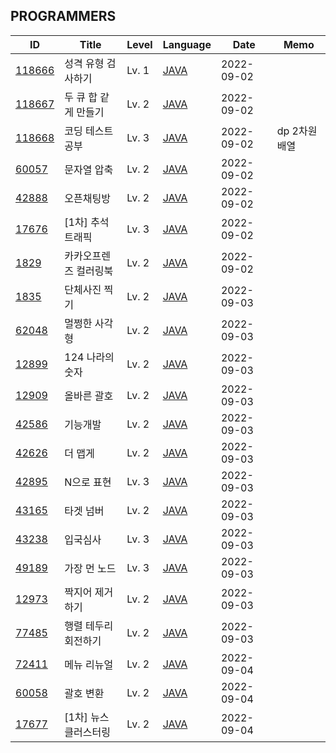 <body>
 <div id="programmers">
  <h2>PROGRAMMERS</h2>
  <table>
   <thead>
    <tr>
     <th>ID</th>
     <th>Title</th>
     <th>Level</th>
     <th>Language</th>
     <th>Date</th>
     <th>Memo</th>
    </tr>
   </thead>
   <tbody>
    <tr>
     <td id="id"><a href="https://school.programmers.co.kr/learn/courses/30/lessons/118666">118666</a></td>
     <td id="title">성격 유형 검사하기</td>
     <td id="level">Lv. 1</td>
     <td id="lang"><a href="src/main/java/problem/programmers/P_118666.java">JAVA</a></td>
     <td id="date" value="2022-09-02T09:34:45.707408">2022-09-02</td>
     <td id="memo"></td>
    </tr>
    <tr>
     <td id="id"><a href="https://school.programmers.co.kr/learn/courses/30/lessons/118667">118667</a></td>
     <td id="title">두 큐 합 같게 만들기</td>
     <td id="level">Lv. 2</td>
     <td id="lang"><a href="src/main/java/problem/programmers/P_118667.java">JAVA</a></td>
     <td id="date" value="2022-09-02T10:29:30.104947">2022-09-02</td>
     <td id="memo"></td>
    </tr>
    <tr>
     <td id="id"><a href="https://school.programmers.co.kr/learn/courses/30/lessons/118668">118668</a></td>
     <td id="title">코딩 테스트 공부</td>
     <td id="level">Lv. 3</td>
     <td id="lang"><a href="src/main/java/problem/programmers/P_118668.java">JAVA</a></td>
     <td id="date" value="2022-09-02T11:21:55.279793">2022-09-02</td>
     <td id="memo">dp 2차원 배열</td>
    </tr>
    <tr>
     <td id="id"><a href="https://school.programmers.co.kr/learn/courses/30/lessons/60057">60057</a></td>
     <td id="title">문자열 압축</td>
     <td id="level">Lv. 2</td>
     <td id="lang"><a href="src/main/java/problem/programmers/P_60057.java">JAVA</a></td>
     <td id="date" value="2022-09-02T15:32:59.235161">2022-09-02</td>
     <td id="memo"></td>
    </tr>
    <tr>
     <td id="id"><a href="https://school.programmers.co.kr/learn/courses/30/lessons/42888">42888</a></td>
     <td id="title">오픈채팅방</td>
     <td id="level">Lv. 2</td>
     <td id="lang"><a href="src/main/java/problem/programmers/P_42888.java">JAVA</a></td>
     <td id="date" value="2022-09-02T15:50:08.237117">2022-09-02</td>
     <td id="memo"></td>
    </tr>
    <tr>
     <td id="id"><a href="https://school.programmers.co.kr/learn/courses/30/lessons/17676">17676</a></td>
     <td id="title">[1차] 추석 트래픽</td>
     <td id="level">Lv. 3</td>
     <td id="lang"><a href="src/main/java/problem/programmers/P_17676.java">JAVA</a></td>
     <td id="date" value="2022-09-02T16:33:13.931085">2022-09-02</td>
     <td id="memo"></td>
    </tr>
    <tr>
     <td id="id"><a href="https://school.programmers.co.kr/learn/courses/30/lessons/1829">1829</a></td>
     <td id="title">카카오프렌즈 컬러링북</td>
     <td id="level">Lv. 2</td>
     <td id="lang"><a href="src/main/java/problem/programmers/P_1829.java">JAVA</a></td>
     <td id="date" value="2022-09-02T17:20:39.824584">2022-09-02</td>
     <td id="memo"></td>
    </tr>
    <tr>
     <td id="id"><a href="https://school.programmers.co.kr/learn/courses/30/lessons/1835">1835</a></td>
     <td id="title">단체사진 찍기</td>
     <td id="level">Lv. 2</td>
     <td id="lang"><a href="src/main/java/problem/programmers/P_1835.java">JAVA</a></td>
     <td id="date" value="2022-09-03T15:28:05.826357">2022-09-03</td>
     <td id="memo"></td>
    </tr>
    <tr>
     <td id="id"><a href="https://school.programmers.co.kr/learn/courses/30/lessons/62048">62048</a></td>
     <td id="title">멀쩡한 사각형</td>
     <td id="level">Lv. 2</td>
     <td id="lang"><a href="src/main/java/problem/programmers/P_62048.java">JAVA</a></td>
     <td id="date" value="2022-09-03T15:47:52.736047">2022-09-03</td>
     <td id="memo"></td>
    </tr>
    <tr>
     <td id="id"><a href="https://school.programmers.co.kr/learn/courses/30/lessons/12899">12899</a></td>
     <td id="title">124 나라의 숫자</td>
     <td id="level">Lv. 2</td>
     <td id="lang"><a href="src/main/java/problem/programmers/P_12899.java">JAVA</a></td>
     <td id="date" value="2022-09-03T16:48:28.816587">2022-09-03</td>
     <td id="memo"></td>
    </tr>
    <tr>
     <td id="id"><a href="https://school.programmers.co.kr/learn/courses/30/lessons/12909">12909</a></td>
     <td id="title">올바른 괄호</td>
     <td id="level">Lv. 2</td>
     <td id="lang"><a href="src/main/java/problem/programmers/P_12909.java">JAVA</a></td>
     <td id="date" value="2022-09-03T16:56:44.983560">2022-09-03</td>
     <td id="memo"></td>
    </tr>
    <tr>
     <td id="id"><a href="https://school.programmers.co.kr/learn/courses/30/lessons/42586">42586</a></td>
     <td id="title">기능개발</td>
     <td id="level">Lv. 2</td>
     <td id="lang"><a href="src/main/java/problem/programmers/P_42586.java">JAVA</a></td>
     <td id="date" value="2022-09-03T17:12:13.598269">2022-09-03</td>
     <td id="memo"></td>
    </tr>
    <tr>
     <td id="id"><a href="https://school.programmers.co.kr/learn/courses/30/lessons/42626">42626</a></td>
     <td id="title">더 맵게</td>
     <td id="level">Lv. 2</td>
     <td id="lang"><a href="src/main/java/problem/programmers/P_42626.java">JAVA</a></td>
     <td id="date" value="2022-09-03T17:22:39.918538">2022-09-03</td>
     <td id="memo"></td>
    </tr>
    <tr>
     <td id="id"><a href="https://school.programmers.co.kr/learn/courses/30/lessons/42895">42895</a></td>
     <td id="title">N으로 표현</td>
     <td id="level">Lv. 3</td>
     <td id="lang"><a href="src/main/java/problem/programmers/P_42895.java">JAVA</a></td>
     <td id="date" value="2022-09-03T17:54:30.471600">2022-09-03</td>
     <td id="memo"></td>
    </tr>
    <tr>
     <td id="id"><a href="https://school.programmers.co.kr/learn/courses/30/lessons/43165">43165</a></td>
     <td id="title">타겟 넘버</td>
     <td id="level">Lv. 2</td>
     <td id="lang"><a href="src/main/java/problem/programmers/P_43165.java">JAVA</a></td>
     <td id="date" value="2022-09-03T18:03:52.294629">2022-09-03</td>
     <td id="memo"></td>
    </tr>
    <tr>
     <td id="id"><a href="https://school.programmers.co.kr/learn/courses/30/lessons/43238">43238</a></td>
     <td id="title">입국심사</td>
     <td id="level">Lv. 3</td>
     <td id="lang"><a href="src/main/java/problem/programmers/P_43238.java">JAVA</a></td>
     <td id="date" value="2022-09-03T19:10:41.177398">2022-09-03</td>
     <td id="memo"></td>
    </tr>
    <tr>
     <td id="id"><a href="https://school.programmers.co.kr/learn/courses/30/lessons/49189">49189</a></td>
     <td id="title">가장 먼 노드</td>
     <td id="level">Lv. 3</td>
     <td id="lang"><a href="src/main/java/problem/programmers/P_49189.java">JAVA</a></td>
     <td id="date" value="2022-09-03T19:30:00.485384">2022-09-03</td>
     <td id="memo"></td>
    </tr>
    <tr>
     <td id="id"><a href="https://school.programmers.co.kr/learn/courses/30/lessons/12973">12973</a></td>
     <td id="title">짝지어 제거하기</td>
     <td id="level">Lv. 2</td>
     <td id="lang"><a href="src/main/java/problem/programmers/P_12973.java">JAVA</a></td>
     <td id="date" value="2022-09-03T20:07:23.398286">2022-09-03</td>
     <td id="memo"></td>
    </tr>
    <tr>
     <td id="id"><a href="https://school.programmers.co.kr/learn/courses/30/lessons/77485">77485</a></td>
     <td id="title">행렬 테두리 회전하기</td>
     <td id="level">Lv. 2</td>
     <td id="lang"><a href="src/main/java/problem/programmers/P_77485.java">JAVA</a></td>
     <td id="date" value="2022-09-03T20:46:46.132367">2022-09-03</td>
     <td id="memo"></td>
    </tr>
    <tr>
     <td id="id"><a href="https://school.programmers.co.kr/learn/courses/30/lessons/72411">72411</a></td>
     <td id="title">메뉴 리뉴얼</td>
     <td id="level">Lv. 2</td>
     <td id="lang"><a href="src/main/java/problem/programmers/P_72411.java">JAVA</a></td>
     <td id="date" value="2022-09-04T00:32:54.698069">2022-09-04</td>
     <td id="memo"></td>
    </tr>
    <tr>
     <td id="id"><a href="https://school.programmers.co.kr/learn/courses/30/lessons/60058">60058</a></td>
     <td id="title">괄호 변환</td>
     <td id="level">Lv. 2</td>
     <td id="lang"><a href="src/main/java/problem/programmers/P_60058.java">JAVA</a></td>
     <td id="date" value="2022-09-04T01:26:49.586633">2022-09-04</td>
     <td id="memo"></td>
    </tr>
    <tr>
     <td id="id"><a href="https://school.programmers.co.kr/learn/courses/30/lessons/17677">17677</a></td>
     <td id="title">[1차] 뉴스 클러스터링</td>
     <td id="level">Lv. 2</td>
     <td id="lang"><a href="src/main/java/problem/programmers/P_17677.java">JAVA</a></td>
     <td id="date" value="2022-09-04T14:00:31.666603">2022-09-04</td>
     <td id="memo"></td>
    </tr>
   </tbody>
  </table>
 </div>
</body>